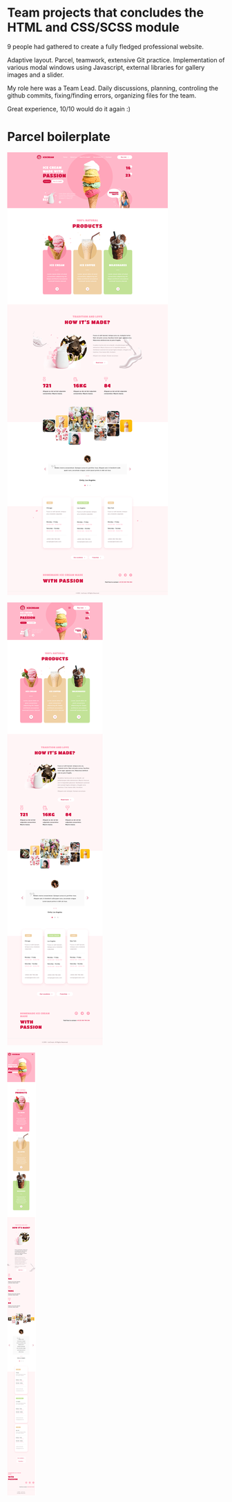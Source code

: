 # Team projects that concludes the HTML and CSS/SCSS module

9 people had gathered to create a fully fledged professional website.

Adaptive layout. Parcel, teamwork, extensive Git practice. Implementation of various modal windows
using Javascript, external libraries for gallery images and a slider.

My role here was a Team Lead. Daily discussions, planning, controling the github commits,
fixing/finding errors, organizing files for the team.

Great experience, 10/10 would do it again :)

# Parcel boilerplate

![WebStudio HTML + CSS final project. Presentation](./desktop.png)

![WebStudio HTML + CSS final project. Presentation](./tablet.png)

![WebStudio HTML + CSS final project. Presentation](./mobile.png)
